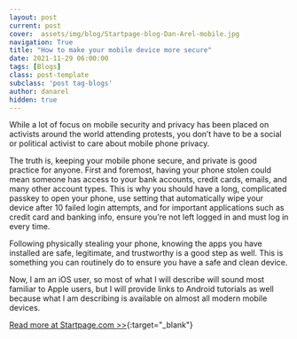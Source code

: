 ```yaml
---
layout: post
current: post
cover:  assets/img/blog/Startpage-blog-Dan-Arel-mobile.jpg
navigation: True
title: "How to make your mobile device more secure"
date: 2021-11-29 06:00:00
tags: [Blogs]
class: post-template
subclass: 'post tag-blogs'
author: danarel
hidden: true
---
```


While a lot of focus on mobile security and privacy has been placed on activists around the world attending protests, you don’t have to be a social or political activist to care about mobile phone privacy.

The truth is, keeping your mobile phone secure, and private is good practice for anyone. First and foremost, having your phone stolen could mean someone has access to your bank accounts, credit cards, emails, and many other account types. This is why you should have a long, complicated passkey to open your phone, use setting that automatically wipe your device after 10 failed login attempts, and for important applications such as credit card and banking info, ensure you’re not left logged in and must log in every time.

Following physically stealing your phone, knowing the apps you have installed are safe, legitimate, and trustworthy is a good step as well. This is something you can routinely do to ensure you have a safe and clean device.

Now, I am an iOS user, so most of what I will describe will sound most familiar to Apple users, but I will provide links to Android tutorials as well because what I am describing is available on almost all modern mobile devices.

[Read more at Startpage.com >>](https://www.startpage.com/privacy-please/privacy-advocate-articles/how-to-make-your-mobile-device-more-secure){:target="_blank"}